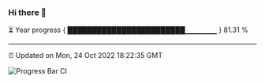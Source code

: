 ### Hi there 👋

⏳ Year progress { ████████████████████████▁▁▁▁▁▁ } 81.31 %

---

⏰ Updated on Mon, 24 Oct 2022 18:22:35 GMT

![Progress Bar CI](https://github.com/Shyam-Makwana/GitHub-Actions-Demo/workflows/Progress%20Bar%20CI/badge.svg)
